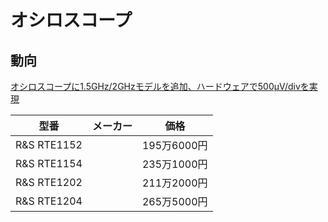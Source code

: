 # オシロスコープ


## 動向
[オシロスコープに1.5GHz/2GHzモデルを追加、ハードウェアで500μV/divを実現](http://ednjapan.com/edn/articles/1504/30/news072.html)


| 型番　 | メーカー |価格| 
| -- | -- | -- | 
| R&S RTE1152 | | 195万6000円 |
| R&S RTE1154 | | 235万1000円 |
| R&S RTE1202 | | 211万2000円 |
| R&S RTE1204 | | 265万5000円 |
